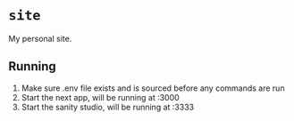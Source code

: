 # `site`

My personal site.

## Running

1. Make sure .env file exists and is sourced before any commands are run
2. Start the next app, will be running at :3000
3. Start the sanity studio, will be running at :3333
